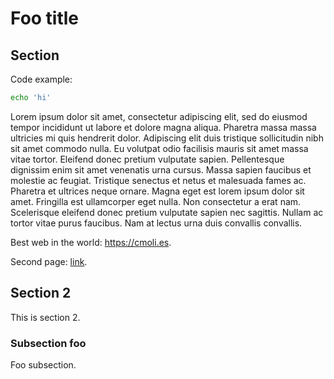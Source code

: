 # Foo title

## Section

Code example:

```bash
echo 'hi'
```

Lorem ipsum dolor sit amet, consectetur adipiscing elit, sed do eiusmod tempor incididunt ut labore et dolore magna aliqua. Pharetra massa massa ultricies mi quis hendrerit dolor. Adipiscing elit duis tristique sollicitudin nibh sit amet commodo nulla. Eu volutpat odio facilisis mauris sit amet massa vitae tortor. Eleifend donec pretium vulputate sapien. Pellentesque dignissim enim sit amet venenatis urna cursus. Massa sapien faucibus et molestie ac feugiat. Tristique senectus et netus et malesuada fames ac. Pharetra et ultrices neque ornare. Magna eget est lorem ipsum dolor sit amet. Fringilla est ullamcorper eget nulla. Non consectetur a erat nam. Scelerisque eleifend donec pretium vulputate sapien nec sagittis. Nullam ac tortor vitae purus faucibus. Nam at lectus urna duis convallis convallis.

Best web in the world: <https://cmoli.es>.

Second page: [link](other-pages/page-2.html).

## Section 2

This is section 2.

### Subsection foo

Foo subsection.
